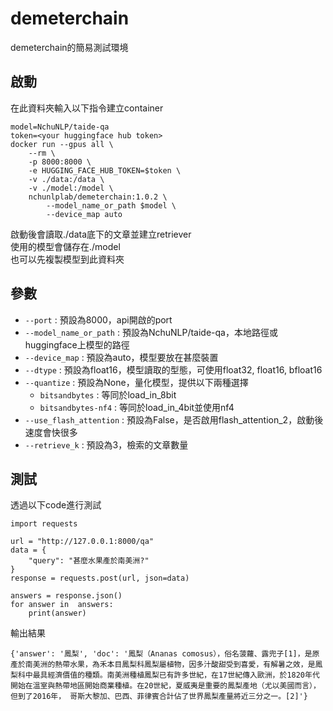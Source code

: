 # demeterchain
demeterchain的簡易測試環境
## 啟動
在此資料夾輸入以下指令建立container  
```=
model=NchuNLP/taide-qa
token=<your huggingface hub token>
docker run --gpus all \
	--rm \
	-p 8000:8000 \
	-e HUGGING_FACE_HUB_TOKEN=$token \
	-v ./data:/data \
	-v ./model:/model \
	nchunlplab/demeterchain:1.0.2 \
    	--model_name_or_path $model \
        --device_map auto
```
啟動後會讀取./data底下的文章並建立retriever  
使用的模型會儲存在./model  
也可以先複製模型到此資料夾
## 參數
+ `--port` : 預設為8000，api開啟的port
+ `--model_name_or_path` : 預設為NchuNLP/taide-qa，本地路徑或huggingface上模型的路徑
+ `--device_map` : 預設為auto，模型要放在甚麼裝置
+ `--dtype` : 預設為float16，模型讀取的型態，可使用float32, float16, bfloat16
+ `--quantize` : 預設為None，量化模型，提供以下兩種選擇
    - `bitsandbytes` : 等同於load_in_8bit
    - `bitsandbytes-nf4` : 等同於load_in_4bit並使用nf4
+ `--use_flash_attention` : 預設為False，是否啟用flash_attention_2，啟動後速度會快很多
+ `--retrieve_k` : 預設為3，檢索的文章數量
## 測試
透過以下code進行測試
```=
import requests

url = "http://127.0.0.1:8000/qa"
data = {
    "query": "甚麼水果產於南美洲?"
}
response = requests.post(url, json=data)

answers = response.json()
for answer in  answers:
    print(answer)
```
輸出結果
```=
{'answer': '鳳梨', 'doc': '鳳梨（Ananas comosus），俗名菠蘿、露兜子[1]，是原產於南美洲的熱帶水果，為禾本目鳳梨科鳳梨屬植物，因多汁酸甜受到喜愛，有解暑之效，是鳳梨科中最具經濟價值的種類。南美洲種植鳳梨已有許多世紀，在17世紀傳入歐洲，於1820年代開始在溫室與熱帶地區開始商業種植。在20世紀，夏威夷是重要的鳳梨產地（尤以美國而言），但到了2016年， 哥斯大黎加、巴西、菲律賓合計佔了世界鳳梨產量將近三分之一。[2]'}
```